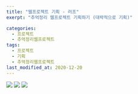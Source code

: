 ```yaml
---
title: "웹프로젝트 기획 - 러프"
exerpt: "추억정리 웹프로젝트 기획하기 (대략적으로 기획)"

categories:
  - 프로젝트
  - 추억정리웹프로젝트
tags:
  - 프로젝트
  - 기획
  - 추억정리웹프로젝트
last_modified_at: 2020-12-20
---
```



![](https://devinlife.com/assets/images/프로젝트계획-2.jpg.jpeg)
![](https://devinlife.com/assets/images/프로젝트계획-3.jpg.jpeg)
![](https://devinlife.com/assets/images/프로젝트계획-4.jpg.jpeg)
